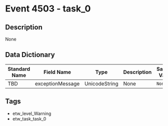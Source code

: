 # Event 4503 - task_0

## Description
None

## Data Dictionary
|Standard Name|Field Name|Type|Description|Sample Value|
|---|---|---|---|---|
|TBD|exceptionMessage|UnicodeString|None|`None`|

## Tags
* etw_level_Warning
* etw_task_task_0